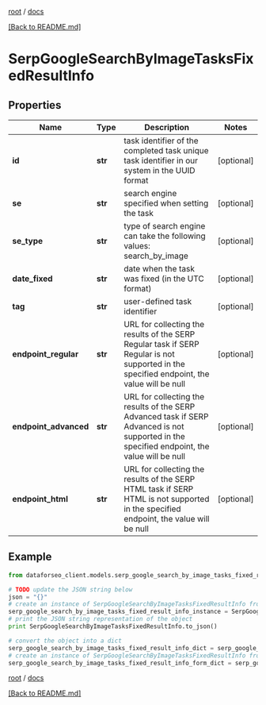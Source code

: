 [root](./../ "root") / [docs](./ "docs")

[[Back to README.md]](./../README.md "[Back to README.md]")

# SerpGoogleSearchByImageTasksFixedResultInfo

## Properties

Name | Type | Description | Notes
------------ | ------------- | ------------- | -------------
**id** | **str** | task identifier of the completed task unique task identifier in our system in the UUID format | [optional]
**se** | **str** | search engine specified when setting the task | [optional]
**se_type** | **str** | type of search engine can take the following values: search_by_image | [optional]
**date_fixed** | **str** | date when the task was fixed (in the UTC format) | [optional]
**tag** | **str** | user-defined task identifier | [optional]
**endpoint_regular** | **str** | URL for collecting the results of the SERP Regular task if SERP Regular is not supported in the specified endpoint, the value will be null | [optional]
**endpoint_advanced** | **str** | URL for collecting the results of the SERP Advanced task if SERP Advanced is not supported in the specified endpoint, the value will be null | [optional]
**endpoint_html** | **str** | URL for collecting the results of the SERP HTML task if SERP HTML is not supported in the specified endpoint, the value will be null | [optional]

## Example

```python
from dataforseo_client.models.serp_google_search_by_image_tasks_fixed_result_info import SerpGoogleSearchByImageTasksFixedResultInfo

# TODO update the JSON string below
json = "{}"
# create an instance of SerpGoogleSearchByImageTasksFixedResultInfo from a JSON string
serp_google_search_by_image_tasks_fixed_result_info_instance = SerpGoogleSearchByImageTasksFixedResultInfo.from_json(json)
# print the JSON string representation of the object
print SerpGoogleSearchByImageTasksFixedResultInfo.to_json()

# convert the object into a dict
serp_google_search_by_image_tasks_fixed_result_info_dict = serp_google_search_by_image_tasks_fixed_result_info_instance.to_dict()
# create an instance of SerpGoogleSearchByImageTasksFixedResultInfo from a dict
serp_google_search_by_image_tasks_fixed_result_info_form_dict = serp_google_search_by_image_tasks_fixed_result_info.from_dict(serp_google_search_by_image_tasks_fixed_result_info_dict)
```

  

[root](./../ "root") / [docs](./ "docs")

[[Back to README.md]](./../README.md "[Back to README.md]")